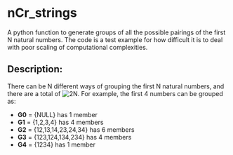 # nCr_strings
A python function to generate groups of all the possible pairings of the first N natural numbers. The code is a test example for how difficult it is to deal with poor scaling of computational complexities.
## Description:
There can be N different ways of grouping the first N natural numbers, and there are a total of ![2N](https://latex.codecogs.com/gif.download?2%5EN). For example, the first 4 numbers can be grouped as:
* **G0** = {NULL} has 1 member
* **G1** = {1,2,3,4} has 4 members
* **G2** = {12,13,14,23,24,34} has 6 members
* **G3** = {123,124,134,234} has 4 members
* **G4** = {1234} has 1 member
